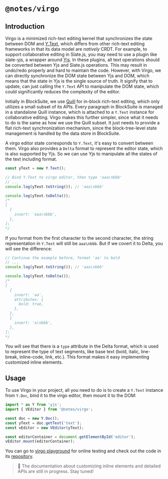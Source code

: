 # `@notes/virgo`

## Introduction

Virgo is a minimized rich-text editing kernel that synchronizes the state between DOM and [Y.Text](https://docs.yjs.dev/api/shared-types/y.text), which differs from other rich-text editing frameworks in that its data model are _natively_ CRDT. For example, to support collaborative editing in Slate.js, you may need to use a plugin like slate-yjs, a wrapper around [Yjs](https://github.com/yjs/yjs). In these plugins, all text operations should be converted between Yjs and Slate.js operations. This may result in undo/redo properly and hard to maintain the code. However, with Virgo, we can directly synchronize the DOM state between Yjs and DOM, which means that the state in Yjs is the single source of truth. It signify that to update, can just calling the `Y.Text` API to manipulate the DOM state, which could significantly reduces the complexity of the editor.

Initially in BlockSuite, we use [Quill](https://github.com/quilljs/quill) for in-block rich-text editing, which only utilizes a small subset of its APIs. Every paragraph in BlockSuite is managed in a standalone Quill instance, which is attached to a `Y.Text` instance for collaborative editing. Virgo makes this further simpler, since what it needs to do is the same as how we use the Quill subset. It just needs to provide a flat rich-text synchronization mechanism, since the block-tree-level state management is handled by the data store in BlockSuite.

A virgo editor state corresponds to `Y.Text`, it's easy to convert between them. Virgo also provides a `Delta` format to represent the editor state, which is also supported by Yjs. So we can use Yjs to manipulate all the states of the text including format.

```ts
const yText = new Y.Text();

// Bind Y.Text to virgo editor, then type 'aaa\nbbb'
// ...
console.log(yText.toString()); // 'aaa\nbbb'

console.log(yText.toDelta());
/*
[
  {
    insert: 'aaa\nbbb',
  },
];
*/
```

If you format from the first character to the second character, the string representation in `Y.Text` will still be `aaa\nbbb`. But if we covert it to Delta, you will see the difference:

```ts
// Continue the example before, format 'aa' to bold
// ...
console.log(yText.toString()); // 'aaa\nbbb'

console.log(yText.toDelta());
/*
[
  {
    insert: 'aa',
    attributes: {
      bold: true,
    },
  },
  {
    insert: 'a\nbbb',
  },
];
*/
```

You will see that there is a `type` attribute in the Delta format, which is used to represent the type of text segments, like base text (bold, italic, line-break, inline-code, link, etc.). This format makes it easy implementing customized inline elements.

## Usage

To use Virgo in your project, all you need to do is to create a `Y.Text` instance from `Y.Doc`, bind it to the virgo editor, then mount it to the DOM:

```ts
import * as Y from 'yjs';
import { VEditor } from '@notes/virgo';

const doc = new Y.Doc();
const yText = doc.getText('text');
const vEditor = new VEditor(yText);

const editorContainer = document.getElementById('editor');
vEditor.mount(editorContainer);
```

You can go to [virgo playground](https://blocksuite-toeverything.vercel.app/examples/virgo/)
for online testing and check out the code in its [repository](https://github.com/toeverything/blocksuite/tree/master/packages/playground/examples/virgo).

> 🚧 The documentation about customizing inline elements and detailed APIs are still in progress. Stay tuned!
